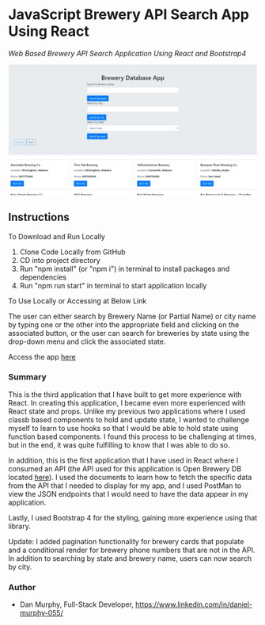 # JavaScript Brewery API Search App Using React

_Web Based Brewery API Search Application Using React and Bootstrap4_


![BreweryApp Screenshot](https://github.com/danielmurphy1/brewery-database-app/blob/master/BrewAppScreen.jpg)
## Instructions

To Download and Run Locally

1. Clone Code Locally from GitHub
2. CD into project directory
3. Run "npm install" (or "npm i") in terminal to install packages and dependencies
4. Run "npm run start" in terminal to start application locally 

To Use Locally or Accessing at Below Link

The user can either search by Brewery Name (or Partial Name) or city name by typing one or the other into the appropriate field and clicking on the associated button, or the user can search for breweries by state using the drop-down menu and click the associated state. 


Access the app [here](https://mighty-stream-27218.herokuapp.com/)

### Summary

This is the third application that I have built to get more experience with React. In creating this application, I became even more experienced with React state and props. Unlike my previous two applications where I used classb based components to hold and update state, I wanted to challenge myself to learn to use hooks so that I would be able to hold state using function based components. I found this process to be challenging at times, but in the end, it was quite fulfilling to know that I was able to do so. 

In addition, this is the first application that I have used in React where I consumed an API (the API used for this application is Open Brewery DB located [here](https://www.openbrewerydb.org/)). I used the documents to learn how to fetch the specific data from the API that I needed to display for my app, and I used PostMan to view the JSON endpoints that I would need to have the data appear in my application. 

Lastly, I used Bootstrap 4 for the styling, gaining more experience using that library. 

Update: I added pagination functionality for brewery cards that populate and a conditional render for brewery phone numbers that are not in the API. In addition to searching by state and brewery name, users can now search by city. 

### Author

- Dan Murphy, Full-Stack Developer, https://www.linkedin.com/in/daniel-murphy-055/